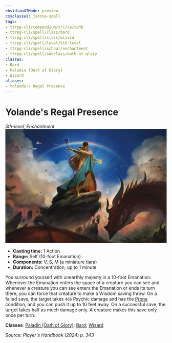 ```yaml
---
obsidianUIMode: preview
cssclasses: json5e-spell
tags:
- ttrpg-cli/compendium/src/5e/xphb
- ttrpg-cli/spell/class/bard
- ttrpg-cli/spell/class/wizard
- ttrpg-cli/spell/level/5th-level
- ttrpg-cli/spell/school/enchantment
- ttrpg-cli/spell/subclass/oath-of-glory
classes:
- Bard
- Paladin (Oath of Glory)
- Wizard
aliases:
- Yolande's Regal Presence
---
```

# Yolande's Regal Presence
*5th-level, Enchantment*  
![](Інструменти%20ДМ/CLI/spells/img/yolandes-regal-presence.webp#right)

- **Casting time:** 1 Action
- **Range:** Self (10-foot Emanation)
- **Components:** V, S, M (a miniature tiara)
- **Duration:** Concentration, up to 1 minute

You surround yourself with unearthly majesty in a 10-foot Emanation. Whenever the Emanation enters the space of a creature you can see and whenever a creature you can see enters the Emanation or ends its turn there, you can force that creature to make a Wisdom saving throw. On a failed save, the target takes `4d6` Psychic damage and has the [Prone](Інструменти%20ДМ/CLI/rules/conditions.md#Prone) condition, and you can push it up to 10 feet away. On a successful save, the target takes half as much damage only. A creature makes this save only once per turn.

**Classes**: [Paladin (Oath of Glory)](Інструменти%20ДМ/CLI/lists/list-spells-classes-oath-of-glory-xphb.md "subclass=XPHB;class=XPHB"); [Bard](Інструменти%20ДМ/CLI/lists/list-spells-classes-bard.md); [Wizard](Інструменти%20ДМ/CLI/lists/list-spells-classes-wizard.md)

*Source: Player's Handbook (2024) p. 343*